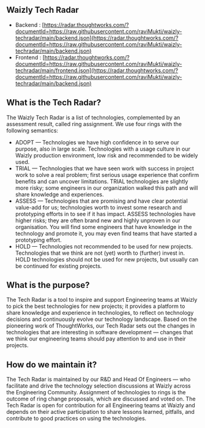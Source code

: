 ## Waizly Tech Radar 

- Backend : [https://radar.thoughtworks.com/?documentId=https://raw.githubusercontent.com/raviMukti/waizly-techradar/main/backend.json](https://radar.thoughtworks.com/?documentId=https://raw.githubusercontent.com/raviMukti/waizly-techradar/main/backend.json)
- Frontend : [https://radar.thoughtworks.com/?documentId=https://raw.githubusercontent.com/raviMukti/waizly-techradar/main/frontend.json](https://radar.thoughtworks.com/?documentId=https://raw.githubusercontent.com/raviMukti/waizly-techradar/main/backend.json)

## What is the Tech Radar?

The Waizly Tech Radar is a list of technologies, complemented by an assessment result, called ring assignment. We use four rings with the following semantics:

- ADOPT — Technologies we have high confidence in to serve our purpose, also in large scale. Technologies with a usage culture in our Waizly production environment, low risk and recommended to be widely used.
- TRIAL — Technologies that we have seen work with success in project work to solve a real problem; first serious usage experience that confirm benefits and can uncover limitations. TRIAL technologies are slightly more risky; some engineers in our organization walked this path and will share knowledge and experiences.
- ASSESS — Technologies that are promising and have clear potential value-add for us; technologies worth to invest some research and prototyping efforts in to see if it has impact. ASSESS technologies have higher risks; they are often brand new and highly unproven in our organisation. You will find some engineers that have knowledge in the technology and promote it, you may even find teams that have started a prototyping effort.
- HOLD — Technologies not recommended to be used for new projects. Technologies that we think are not (yet) worth to (further) invest in. HOLD technologies should not be used for new projects, but usually can be continued for existing projects.

## What is the purpose?

The Tech Radar is a tool to inspire and support Engineering teams at Waizly to pick the best technologies for new projects; it provides a platform to share knowledge and experience in technologies, to reflect on technology decisions and continuously evolve our technology landscape. Based on the pioneering work of ThoughtWorks, our Tech Radar sets out the changes in technologies that are interesting in software development — changes that we think our engineering teams should pay attention to and use in their projects.

## How do we maintain it?

The Tech Radar is maintained by our R&D and Head Of Engineers — who facilitate and drive the technology selection discussions at Waizly across the Engineering Community. Assignment of technologies to rings is the outcome of ring change proposals, which are discussed and voted on. The Tech Radar is open for contribution for all Engineering teams at Waizly and depends on their active participation to share lessons learned, pitfalls, and contribute to good practices on using the technologies.
